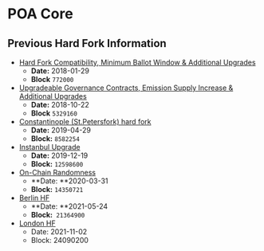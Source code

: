 # POA Core

## Previous Hard Fork Information

* [Hard Fork Compatibility, Minimum Ballot Window & Additional Upgrades](https://github.com/poanetwork/wiki/wiki/HFs-Core-2018-01-29)
  * **Date:** 2018-01-29
  * **Block** `772000 `&#x20;
* [Upgradeable Governance Contracts, Emission Supply Increase & Additional ](https://github.com/poanetwork/wiki/wiki/HFs-Core-2018-10-22)[Upgrades](https://github.com/poanetwork/wiki/wiki/HFs-Core-2018-10-22)
  * **Date:** 2018-10-22
  * **Block** `5329160  `
* [Constantinople (St.Petersfork) hard fork](https://github.com/poanetwork/wiki/wiki/HFs-Core-2019-04-29)
  * **Date:** 2019-04-29
  * **Block:** `8582254`
* [Instanbul Upgrade](2019-12-19-or-12598600.md)
  * **Date:** 2019-12-19
  * **Block:** `12598600`
* [On-Chain Randomness](2020-03-31-or-14350721.md)
  * **Date: **2020-03-31
  * **Block:** `14350721`
* [Berlin HF](2021-05-24-or-21364900.md#berlin-hard-fork)
  * **Date: **2021-05-24
  * **Block:**` 21364900`
* [London HF](2021-11-02-or-24090200.md)
  * Date: 2021-11-02
  * Block: 24090200

